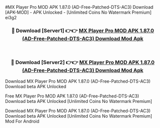 #MX Player Pro MOD APK 1.87.0 (AD-Free-Patched-DTS-AC3) Download [APK-MOD] - APK Unlocked - [Unlimited Coins No Watermark Premium] ei3g2



<div align="center">

<h3>🔴 Download [Server1] 👉👉 <a href="https://momento.my/?title=MX_Player_Pro_MOD_APK_1.87.0_(AD-Free-Patched-DTS-AC3)_Download">MX Player Pro MOD APK 1.87.0 (AD-Free-Patched-DTS-AC3) Download Mod Apk</a></h3><br>

<h3>🔴 Download [Server2] 👉👉 <a href="https://momento.my/?title=MX_Player_Pro_MOD_APK_1.87.0_(AD-Free-Patched-DTS-AC3)_Download">MX Player Pro MOD APK 1.87.0 (AD-Free-Patched-DTS-AC3) Download Mod Apk</a></h3>
</div>



Download MX Player Pro MOD APK 1.87.0 (AD-Free-Patched-DTS-AC3) Download beta APK Unlocked

Free MX Player Pro MOD APK 1.87.0 (AD-Free-Patched-DTS-AC3) Download beta APK Unlocked [Unlimited Coins No Watermark Premium]

Download MX Player Pro MOD APK 1.87.0 (AD-Free-Patched-DTS-AC3) Download beta APK Unlocked [Unlimited Coins No Watermark Premium] Mod For Android
